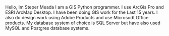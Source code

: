 Hello, Im Steper Meada
I am a GIS Python programmer. I use ArcGis Pro and ESRI ArcMap Desktop. I have been doing GIS work for the Last 15 years.
I also do design work using Adobe Products and use Microsodt Office products. My database system of choice is SQL Server but
have also used MySQL and Postgres database systems.
